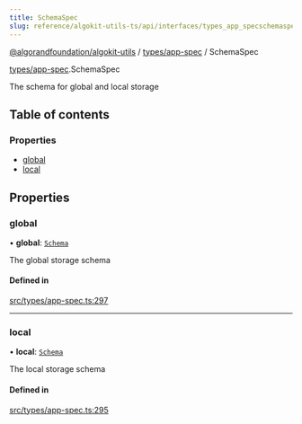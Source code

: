 ```yaml
---
title: SchemaSpec
slug: reference/algokit-utils-ts/api/interfaces/types_app_specschemaspec
---
```


[@algorandfoundation/algokit-utils](/reference/algokit-utils-ts/api/overview) / [types/app-spec](/reference/algokit-utils-ts/api/modules/types_app_spec/) / SchemaSpec

[types/app-spec](/reference/algokit-utils-ts/api/modules/types_app_spec/).SchemaSpec

The schema for global and local storage

## Table of contents

### Properties

- [global](#global)
- [local](#local)

## Properties

### global

• **global**: [`Schema`](/reference/algokit-utils-ts/api/interfaces/types_app_specschema/)

The global storage schema

#### Defined in

[src/types/app-spec.ts:297](https://github.com/algorandfoundation/algokit-utils-ts/blob/main/src/types/app-spec.ts#L297)

---

### local

• **local**: [`Schema`](/reference/algokit-utils-ts/api/interfaces/types_app_specschema/)

The local storage schema

#### Defined in

[src/types/app-spec.ts:295](https://github.com/algorandfoundation/algokit-utils-ts/blob/main/src/types/app-spec.ts#L295)
